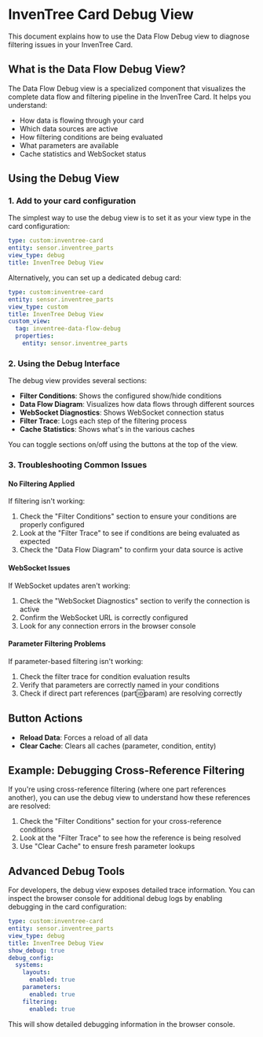 # InvenTree Card Debug View

This document explains how to use the Data Flow Debug view to diagnose filtering issues in your InvenTree Card.

## What is the Data Flow Debug View?

The Data Flow Debug view is a specialized component that visualizes the complete data flow and filtering pipeline in the InvenTree Card. It helps you understand:

- How data is flowing through your card
- Which data sources are active
- How filtering conditions are being evaluated
- What parameters are available
- Cache statistics and WebSocket status

## Using the Debug View

### 1. Add to your card configuration

The simplest way to use the debug view is to set it as your view type in the card configuration:

```yaml
type: custom:inventree-card
entity: sensor.inventree_parts
view_type: debug
title: InvenTree Debug View
```

Alternatively, you can set up a dedicated debug card:

```yaml
type: custom:inventree-card
entity: sensor.inventree_parts
view_type: custom
title: InvenTree Debug View
custom_view: 
  tag: inventree-data-flow-debug
  properties:
    entity: sensor.inventree_parts
```

### 2. Using the Debug Interface

The debug view provides several sections:

- **Filter Conditions**: Shows the configured show/hide conditions
- **Data Flow Diagram**: Visualizes how data flows through different sources
- **WebSocket Diagnostics**: Shows WebSocket connection status
- **Filter Trace**: Logs each step of the filtering process
- **Cache Statistics**: Shows what's in the various caches

You can toggle sections on/off using the buttons at the top of the view.

### 3. Troubleshooting Common Issues

#### No Filtering Applied

If filtering isn't working:

1. Check the "Filter Conditions" section to ensure your conditions are properly configured
2. Look at the "Filter Trace" to see if conditions are being evaluated as expected
3. Check the "Data Flow Diagram" to confirm your data source is active

#### WebSocket Issues

If WebSocket updates aren't working:

1. Check the "WebSocket Diagnostics" section to verify the connection is active
2. Confirm the WebSocket URL is correctly configured
3. Look for any connection errors in the browser console

#### Parameter Filtering Problems

If parameter-based filtering isn't working:

1. Check the filter trace for condition evaluation results
2. Verify that parameters are correctly named in your conditions
3. Check if direct part references (part:id:param) are resolving correctly

## Button Actions

- **Reload Data**: Forces a reload of all data
- **Clear Cache**: Clears all caches (parameter, condition, entity)

## Example: Debugging Cross-Reference Filtering

If you're using cross-reference filtering (where one part references another), you can use the debug view to understand how these references are resolved:

1. Check the "Filter Conditions" section for your cross-reference conditions
2. Look at the "Filter Trace" to see how the reference is being resolved
3. Use "Clear Cache" to ensure fresh parameter lookups

## Advanced Debug Tools

For developers, the debug view exposes detailed trace information. You can inspect the browser console for additional debug logs by enabling debugging in the card configuration:

```yaml
type: custom:inventree-card
entity: sensor.inventree_parts
view_type: debug
title: InvenTree Debug View
show_debug: true
debug_config:
  systems:
    layouts:
      enabled: true
    parameters:
      enabled: true
    filtering:
      enabled: true
```

This will show detailed debugging information in the browser console. 